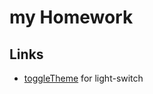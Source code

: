 # my Homework


## Links

- [toggleTheme](https://koljal.github.io/cooding-bootcamps-eu/toggleTheme.html) for light-switch